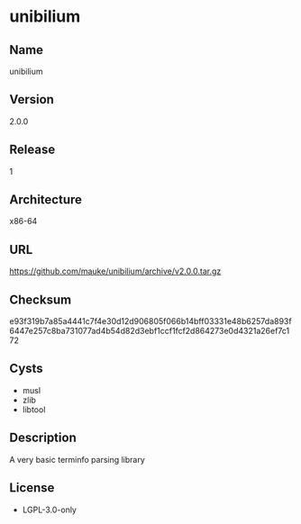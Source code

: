 # unibilium

## Name
unibilium

## Version
2.0.0

## Release
1

## Architecture
x86-64

## URL
https://github.com/mauke/unibilium/archive/v2.0.0.tar.gz

## Checksum
e93f319b7a85a4441c7f4e30d12d906805f066b14bff03331e48b6257da893f6447e257c8ba731077ad4b54d82d3ebf1ccf1fcf2d864273e0d4321a26ef7c172

## Cysts
* musl
* zlib
* libtool

## Description
A very basic terminfo parsing library

## License
* LGPL-3.0-only
